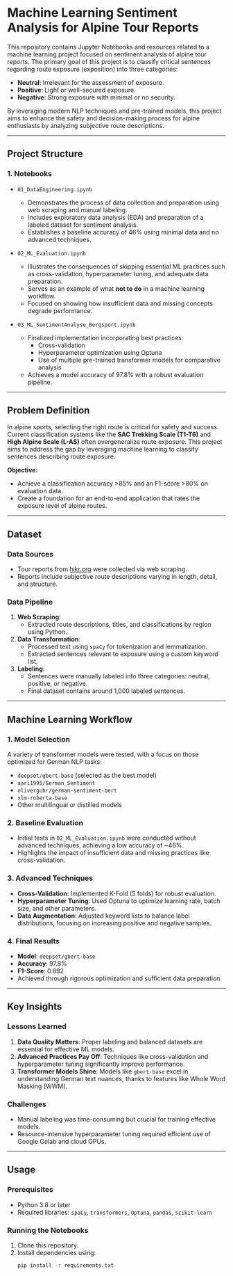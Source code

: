 # Machine Learning Sentiment Analysis for Alpine Tour Reports

This repository contains Jupyter Notebooks and resources related to a machine learning project focused on sentiment analysis of alpine tour reports. The primary goal of this project is to classify critical sentences regarding route exposure (exposition) into three categories:
- **Neutral**: Irrelevant for the assessment of exposure.
- **Positive**: Light or well-secured exposure.
- **Negative**: Strong exposure with minimal or no security.

By leveraging modern NLP techniques and pre-trained models, this project aims to enhance the safety and decision-making process for alpine enthusiasts by analyzing subjective route descriptions.

---

## Project Structure

### 1. **Notebooks**
- `01_DataEngineering.ipynb`
  - Demonstrates the process of data collection and preparation using web scraping and manual labeling.
  - Includes exploratory data analysis (EDA) and preparation of a labeled dataset for sentiment analysis.
  - Establishes a baseline accuracy of 46% using minimal data and no advanced techniques.

- `02_ML_Evaluation.ipynb`
  - Illustrates the consequences of skipping essential ML practices such as cross-validation, hyperparameter tuning, and adequate data preparation.
  - Serves as an example of what **not to do** in a machine learning workflow.
  - Focused on showing how insufficient data and missing concepts degrade performance.

- `03_ML_SentimentAnalyse_Bergsport.ipynb`
  - Finalized implementation incorporating best practices:
    - Cross-validation
    - Hyperparameter optimization using Optuna
    - Use of multiple pre-trained transformer models for comparative analysis
  - Achieves a model accuracy of 97.8% with a robust evaluation pipeline.

---

## Problem Definition

In alpine sports, selecting the right route is critical for safety and success. Current classification systems like the **SAC Trekking Scale (T1-T6)** and **High Alpine Scale (L-AS)** often overgeneralize route exposure. This project aims to address the gap by leveraging machine learning to classify sentences describing route exposure.

**Objective**:
- Achieve a classification accuracy >85% and an F1-score >80% on evaluation data.
- Create a foundation for an end-to-end application that rates the exposure level of alpine routes.

---

## Dataset

### Data Sources
- Tour reports from [hikr.org](https://www.hikr.org/) were collected via web scraping.
- Reports include subjective route descriptions varying in length, detail, and structure.

### Data Pipeline
1. **Web Scraping**:
   - Extracted route descriptions, titles, and classifications by region using Python.
2. **Data Transformation**:
   - Processed text using `spaCy` for tokenization and lemmatization.
   - Extracted sentences relevant to exposure using a custom keyword list.
3. **Labeling**:
   - Sentences were manually labeled into three categories: neutral, positive, or negative.
   - Final dataset contains around 1,000 labeled sentences.

---

## Machine Learning Workflow

### 1. **Model Selection**
A variety of transformer models were tested, with a focus on those optimized for German NLP tasks:
- `deepset/gbert-base` (selected as the best model)
- `aari1995/German_Sentiment`
- `oliverguhr/german-sentiment-bert`
- `xlm-roberta-base`
- Other multilingual or distilled models

### 2. **Baseline Evaluation**
- Initial tests in `02_ML_Evaluation.ipynb` were conducted without advanced techniques, achieving a low accuracy of ~46%.
- Highlights the impact of insufficient data and missing practices like cross-validation.

### 3. **Advanced Techniques**
- **Cross-Validation**: Implemented K-Fold (5 folds) for robust evaluation.
- **Hyperparameter Tuning**: Used Optuna to optimize learning rate, batch size, and other parameters.
- **Data Augmentation**: Adjusted keyword lists to balance label distributions, focusing on increasing positive and negative samples.

### 4. **Final Results**
- **Model**: `deepset/gbert-base`
- **Accuracy**: 97.8%
- **F1-Score**: 0.892
- Achieved through rigorous optimization and sufficient data preparation.

---

## Key Insights

### Lessons Learned
1. **Data Quality Matters**: Proper labeling and balanced datasets are essential for effective ML models.
2. **Advanced Practices Pay Off**: Techniques like cross-validation and hyperparameter tuning significantly improve performance.
3. **Transformer Models Shine**: Models like `gbert-base` excel in understanding German text nuances, thanks to features like Whole Word Masking (WWM).

### Challenges
- Manual labeling was time-consuming but crucial for training effective models.
- Resource-intensive hyperparameter tuning required efficient use of Google Colab and cloud GPUs.

---

## Usage

### Prerequisites
- Python 3.8 or later
- Required libraries: `spaCy`, `transformers`, `Optuna`, `pandas`, `scikit-learn`

### Running the Notebooks
1. Clone this repository.
2. Install dependencies using:
   ```bash
   pip install -r requirements.txt
